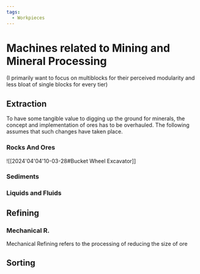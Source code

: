 ```yaml
---
tags:
  - Workpieces
---
```

# Machines related to Mining and Mineral Processing
(I primarily want to focus on multiblocks for their perceived modularity and less bloat of single blocks for every tier)
## Extraction
To have some tangible value to digging up the ground for minerals, the concept and implementation of ores has to be overhauled. The following assumes that such changes have taken place. 
### Rocks And Ores
![[2024'04'04'10-03-28#Bucket Wheel Excavator]]
### Sediments
### Liquids and Fluids

## Refining
### Mechanical R. 
Mechanical Refining refers to the processing of reducing the size of ore
## Sorting
